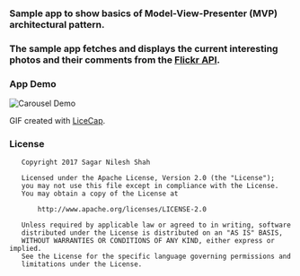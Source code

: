 ### Sample app to show basics of Model-View-Presenter (MVP) architectural pattern.

### The sample app fetches and displays the current interesting photos and their comments from the [Flickr API](https://www.flickr.com/services/api/).

### App Demo
![Carousel Demo](/carousel_demo.gif)

GIF created with [LiceCap](http://www.cockos.com/licecap/).

### License 
```
   Copyright 2017 Sagar Nilesh Shah

   Licensed under the Apache License, Version 2.0 (the "License");
   you may not use this file except in compliance with the License.
   You may obtain a copy of the License at

       http://www.apache.org/licenses/LICENSE-2.0

   Unless required by applicable law or agreed to in writing, software
   distributed under the License is distributed on an "AS IS" BASIS,
   WITHOUT WARRANTIES OR CONDITIONS OF ANY KIND, either express or implied.
   See the License for the specific language governing permissions and
   limitations under the License.
```